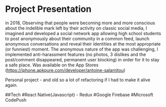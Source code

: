 # Project Presentation
in 2018,
Observing that people were becoming more and more conscious about the indelible mark left by their activity on classic social media, I imagined and developed a social network app allowing high school students to post anonymously about their community in a common feed, launch anonymous conversations and reveal their identities at the most appropriate (or funniest) moment. The anonymous nature of the app was challenging, I implemented anti-harassment features (no photos, 3 dislikes and the post/comment disappeared, permanent user blocking) in order for it to stay a safe place. Was available on the App Stores (https://iphone.apkpure.com/developer/antoine-salamitou)

Personal project - and old so a lot of refactoring if I had to make it alive again.

##Tech 
#React Native(Javascript) - Redux
#Google Firebase 
#Microsoft CodePush

